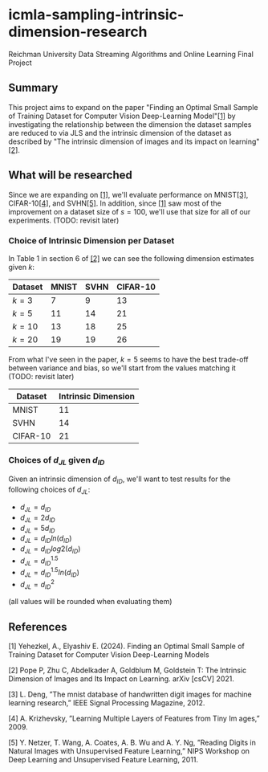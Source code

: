 # icmla-sampling-intrinsic-dimension-research
Reichman University Data Streaming Algorithms and Online Learning Final Project

## Summary
This project aims to expand on the paper
"Finding an Optimal Small Sample of Training Dataset for Computer Vision Deep-Learning Model"[[1]](#1)
by investigating the relationship between the dimension the dataset samples are reduced to via JLS
and the intrinsic dimension of the dataset as described by
"The intrinsic dimension of images and its impact on learning"[[2]](#2).

## What will be researched
Since we are expanding on [[1]](#1), we'll evaluate performance on MNIST[[3]](#3), CIFAR-10[[4]](#4), and SVHN[[5]](#5).
In addition, since [[1]](#1) saw most of the improvement on a dataset size of $s=100$, we'll use that size for all of our experiments.
(TODO: revisit later)

### Choice of Intrinsic Dimension per Dataset
In Table 1 in section 6 of [[2]](#2) we can see the following dimension estimates given $k$:

| Dataset  | MNIST | SVHN | CIFAR-10 |
|----------|-------|------|----------|
| $k = 3$  | 7     | 9    | 13       |
| $k = 5$  | 11    | 14   | 21       |
| $k = 10$ | 13    | 18   | 25       |
| $k = 20$ | 19    | 19   | 26       |

From what I've seen in the paper, $k=5$ seems to have the best trade-off between variance and bias,
so we'll start from the values matching it (TODO: revisit later)

| Dataset  | Intrinsic Dimension |
|----------|---------------------|
| MNIST    | 11                  |
| SVHN     | 14                  |
| CIFAR-10 | 21                  |

### Choices of $d_{JL}$ given $d_{ID}$
Given an intrinsic dimension of $d_{ID}$,
we'll want to test results for the following choices of $d_{JL}$:
* $d_{JL} = d_{ID}$
* $d_{JL} = 2d_{ID}$
* $d_{JL} = 5d_{ID}$
* $d_{JL} = d_{ID}ln\left(d_{ID}\right)$
* $d_{JL} = d_{ID}log2\left(d_{ID}\right)$
* $d_{JL} = d_{ID}^{1.5}$
* $d_{JL} = d_{ID}^{1.5}ln\left(d_{ID}\right)$
* $d_{JL} = d_{ID}^2$

(all values will be rounded when evaluating them)

## References
<a id="1">[1]</a> Yehezkel, A.,  Elyashiv E. (2024).
Finding an Optimal Small Sample of Training Dataset for Computer Vision Deep-Learning Models

<a id="2">[2]</a> Pope P, Zhu C, Abdelkader A, Goldblum M, Goldstein T: The Intrinsic Dimension of 
Images and Its Impact on Learning. arXiv \[csCV\] 2021.

<a id="2">[3]</a>  L. Deng, ”The mnist database of handwritten digit images for machine
 learning research,” IEEE Signal Processing Magazine, 2012.

<a id="2">[4]</a> A. Krizhevsky, ”Learning Multiple Layers of Features from Tiny Im
ages,” 2009.

<a id="2">[5]</a> Y. Netzer, T. Wang, A. Coates, A. B. Wu and A. Y. Ng, ”Reading
 Digits in Natural Images with Unsupervised Feature Learning,” NIPS
 Workshop on Deep Learning and Unsupervised Feature Learning, 2011.